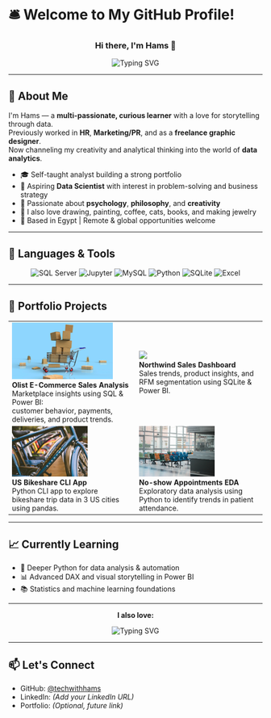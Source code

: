 # 🛎️ Welcome to My GitHub Profile!

<h3 align="center">Hi there, I'm Hams 👋</h3>

<p align="center">
  <img 
    src="https://readme-typing-svg.demolab.com?font=Fira+Code&weight=700&size=28&pause=1&color=00FFD0&center=true&vCenter=true&repeat=true&width=700&lines=Data+Analyst+%F0%9F%93%8A;SQL+Enthusiast+%F0%9F%A7%AE;Python+Learner+%F0%9F%90%8D;Dashboard+Designer+%F0%9F%93%88;Excel+Specialist+%F0%9F%93%8A" 
    alt="Typing SVG"
  />
</p>


---

## 🧭 About Me

I'm Hams — a **multi-passionate, curious learner** with a love for storytelling through data.  
Previously worked in **HR**, **Marketing/PR**, and as a **freelance graphic designer**.  
Now channeling my creativity and analytical thinking into the world of **data analytics**.

- 🎓 Self-taught analyst building a strong portfolio
- 🎯 Aspiring **Data Scientist** with interest in problem-solving and business strategy
- 🧠 Passionate about **psychology**, **philosophy**, and **creativity**
- 🎨 I also love drawing, painting, coffee, cats, books, and making jewelry  
- 📍 Based in Egypt | Remote & global opportunities welcome

---

## 🧰 Languages & Tools

<p align="center">
  <img src="https://www.svgrepo.com/show/303229/microsoft-sql-server-logo.svg" alt="SQL Server" width="120" height="120"/>
  <img src="https://www.svgrepo.com/show/353949/jupyter.svg" alt="Jupyter" width="120" height="120"/>
  <img src="https://www.svgrepo.com/show/355133/mysql.svg" alt="MySQL" width="120" height="120"/>
  <img src="https://www.svgrepo.com/show/452091/python.svg" alt="Python" width="120" height="120"/>
  <img src="https://www.svgrepo.com/show/354381/sqlite.svg" alt="SQLite" width="120" height="120"/>
  <img src="https://www.svgrepo.com/show/303193/microsoft-excel-2013-logo.svg" alt="Excel" width="120" height="120"/>
</p>



---

## 📂 Portfolio Projects

<table>
  <tr>
    <td width="50%">
      <img src="Images/olist.jpg" width="200"><br>
      <b>Olist E-Commerce Sales Analysis</b><br>
      Marketplace insights using SQL & Power BI:<br> 
      customer behavior, payments, deliveries, and product trends.
    </td>
    <td width="50%">
      <img src="Images/northwind.jpg" width="150"><br>
      <b>Northwind Sales Dashboard</b><br>
      Sales trends, product insights, and RFM segmentation using SQLite & Power BI.
    </td>
  </tr>
  <tr>
    <td width="50%">
      <img src="Images/bikeshare.jpg" width="150"><br>
      <b>US Bikeshare CLI App</b><br>
      Python CLI app to explore bikeshare trip data in 3 US cities using pandas.
    </td>
    <td width="50%">
      <img src="Images/no_show.jpg" width="150"><br>
      <b>No-show Appointments EDA</b><br>
      Exploratory data analysis using Python to identify trends in patient attendance.
    </td>
  </tr>
</table>


  



---

## 📈 Currently Learning

- 🐍 Deeper Python for data analysis & automation  
- 📊 Advanced DAX and visual storytelling in Power BI  
- 📚 Statistics and machine learning foundations  

---

<p align="center"><strong>I also love:</strong></p>
<p align="center">
  <img 
    src="https://readme-typing-svg.demolab.com?font=Fira+Code&weight=700&size=24&pause=1&color=00FFD0&center=true&vCenter=true&repeat=true&width=400&lines=☕+Coffee;🐱+Cats;📚+Books;🎨+Art;💍+Jewelry" 
    alt="Typing SVG"
  />
</p>



---

## 📫 Let's Connect

- GitHub: [@techwithhams](https://github.com/techwithhams)  
- LinkedIn: *(Add your LinkedIn URL)*  
- Portfolio: *(Optional, future link)*  


